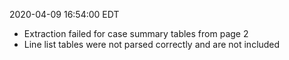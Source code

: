 2020-04-09 16:54:00 EDT


- Extraction failed for case summary tables from page 2
- Line list tables were not parsed correctly and are not included
